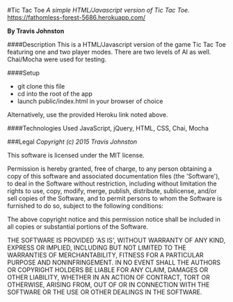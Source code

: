 #Tic Tac Toe
*A simple HTML/Javascript version of Tic Tac Toe.*
https://fathomless-forest-5686.herokuapp.com/

**By Travis Johnston**

####Description
This is a HTML/Javascript version of the game Tic Tac Toe featuring one and two player modes. There are two levels of AI as well. Chai/Mocha were used for testing.

####Setup
- git clone this file
- cd into the root of the app
- launch public/index.html in your browser of choice

Alternatively, use the provided Heroku link noted above.

####Technologies Used
JavaScript, jQuery, HTML, CSS, Chai, Mocha

###Legal
*Copyright (c) 2015 Travis Johnston*

This software is licensed under the MIT license.

Permission is hereby granted, free of charge, to any person obtaining a copy of this software and associated documentation files (the 'Software'), to deal in the Software without restriction, including without limitation the rights to use, copy, modify, merge, publish, distribute, sublicense, and/or sell copies of the Software, and to permit persons to whom the Software is furnished to do so, subject to the following conditions:

The above copyright notice and this permission notice shall be included in all copies or substantial portions of the Software.

THE SOFTWARE IS PROVIDED 'AS IS', WITHOUT WARRANTY OF ANY KIND, EXPRESS OR IMPLIED, INCLUDING BUT NOT LIMITED TO THE WARRANTIES OF MERCHANTABILITY, FITNESS FOR A PARTICULAR PURPOSE AND NONINFRINGEMENT. IN NO EVENT SHALL THE AUTHORS OR COPYRIGHT HOLDERS BE LIABLE FOR ANY CLAIM, DAMAGES OR OTHER LIABILITY, WHETHER IN AN ACTION OF CONTRACT, TORT OR OTHERWISE, ARISING FROM, OUT OF OR IN CONNECTION WITH THE SOFTWARE OR THE USE OR OTHER DEALINGS IN THE SOFTWARE.
